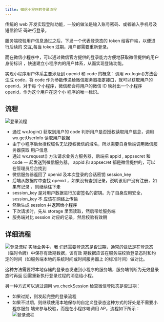 ```yaml
---
title: 微信小程序的登录流程
---
```


传统的 web 开发实现登陆功能，一般的做法是输入账号密码、或者输入手机号及短信验证
码进行登录。

服务端校验用户信息通过之后，下发一个代表登录态的 token 给客户端，以便进行后续的
交互,每当 token 过期，用户都需要重新登录。

而在微信小程序中，可以通过微信官方提供的登录能力方便地获取微信提供的用户身份标识
，快速建立小程序内的用户体系，从而实现登陆功能。

实现小程序用户体系主要涉及到 openid 和 code 的概念：调用 wx.login()方法会生成
code，将 code 作为参数传递给微信服务器指定接口，就可以获取用户的 openid，对于每
个小程序，微信都会将用户的微信 ID 映射出一个小程序 openid，作为这个用户在这个小
程序的唯一标识。

## 流程

![登录流程](http://ibadgers.cn/images/interview_mini_login.png)

-   通过 wx.login() 获取到用户的 code 判断用户是否授权读取用户信息，调用
    wx.getUserInfo 读取用户数据
-   由于小程序后台授权域名无法授权微信的域名，所以需要自身后端调用微信服务器获取
    用户信息
-   通过 wx.request() 方法请求业务方服务器，后端把 appid , appsecret 和 code 一
    起发送到微信服务器。 appid 和 appsecret 都是微信提供的，可以在管理员后台找到
-   微信服务器返回了 openid 及本次登录的会话密钥 session_key
-   后端从数据库中查找 openid ，如果没有查到记录，说明该用户没有注册，如果有记录
    ，则继续往下走
-   session_key 是对用户数据进行加密签名的密钥。为了自身应用安全，session_key 不
    应该在网络上传输
-   然后生成 session 并返回给小程序
-   下次请求时，先从 storage 里面读取，然后带给服务端
-   服务端对比 session 对应的记录，然后校验有效期

## 详细流程

![登录流程](http://ibadgers.cn/images/interview_mini_login_1.png) 实际业务中，我
们还需要登录态是否过期，通常的做法是在登录态（临时令牌）中保存有效期数据，该有效
期数据应该在服务端校验登录态时和约定的时间（如服务端本地的系统时间或时间服务器上
的标准时间）做对比。

这种方法需要将本地存储的登录态发送到小程序的服务端，服务端判断为无效登录态时再返
回需重新执行登录过程的消息给小程。

另一种方式可以通过调用 wx.checkSession 检查微信登陆态是否过期：

-   如果过期，则发起完整的登录流程
-   如果不过期，则继续使用本地保存的自定义登录态这种方式的好处是不需要小程序服务
    端来参与校验，而是在小程序端调用 AP，流程如下所示：
    ![登录流程](http://ibadgers.cn/images/interview_mini_login_2.png)
